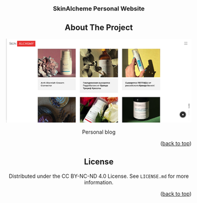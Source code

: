 <!-- PROJECT LOGO -->
<br />
<div align="center">
  <h3 align="center">SkinAlcheme Personal Website</h3>



<!-- ABOUT THE PROJECT -->
## About The Project

[![SkinAlchemy Screen Shot][product-screenshot]](https://skinalchemy.ru)

Personal blog

<p align="right">(<a href="#readme-top">back to top</a>)</p>




<!-- LICENSE -->
## License

Distributed under the CC BY-NC-ND 4.0 License. See `LICENSE.md` for more information.

<p align="right">(<a href="#readme-top">back to top</a>)</p>



<!-- MARKDOWN LINKS & IMAGES -->
<!-- https://www.markdownguide.org/basic-syntax/#reference-style-links -->
[product-screenshot]: img/screenshot.png

